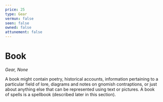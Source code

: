 ```yaml
---
price: 25
type: Gear
vermun: false
seen: false
owned: false
attunement: false
---
```

# Book

*Gear, None*

A book might contain poetry, historical accounts, information pertaining to a particular field of lore, diagrams and notes on gnomish contraptions, or just about anything else that can be represented using text or pictures. A book of spells is a spellbook (described later in this section).